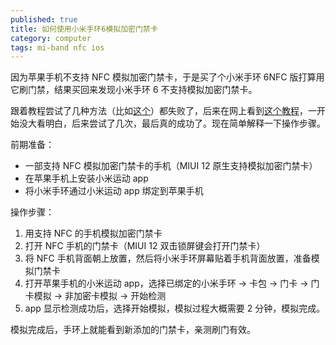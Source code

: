 ```yaml
---
published: true
title: 如何使用小米手环6模拟加密门禁卡
category: computer
tags: mi-band nfc ios
---
```


因为苹果手机不支持 NFC 模拟加密门禁卡，于是买了个小米手环 6NFC 版打算用它刷门禁，结果买回来发现小米手环 6 不支持模拟加密门禁卡。

跟着教程尝试了几种方法（比如[这个](https://zhuanlan.zhihu.com/p/56296951)）都失败了，后来在网上看到[这个教程](https://zhuanlan.zhihu.com/p/362356658)，一开始没大看明白，后来尝试了几次，最后真的成功了。现在简单解释一下操作步骤。

前期准备：

- 一部支持 NFC 模拟加密门禁卡的手机（MIUI 12 原生支持模拟加密门禁卡）
- 在苹果手机上安装小米运动 app
- 将小米手环通过小米运动 app 绑定到苹果手机

操作步骤：

1. 用支持 NFC 的手机模拟加密门禁卡
2. 打开 NFC 手机的门禁卡（MIUI 12 双击锁屏键会打开门禁卡）
3. 将 NFC 手机背面朝上放置，然后将小米手环屏幕贴着手机背面放置，准备模拟门禁卡
4. 打开苹果手机的小米运动 app，选择已绑定的小米手环 -> 卡包 -> 门卡 -> 门卡模拟 -> 非加密卡模拟 -> 开始检测
5. app 显示检测成功后，选择开始模拟，模拟过程大概需要 2 分钟，模拟完成。

模拟完成后，手环上就能看到新添加的门禁卡，亲测刷门有效。
